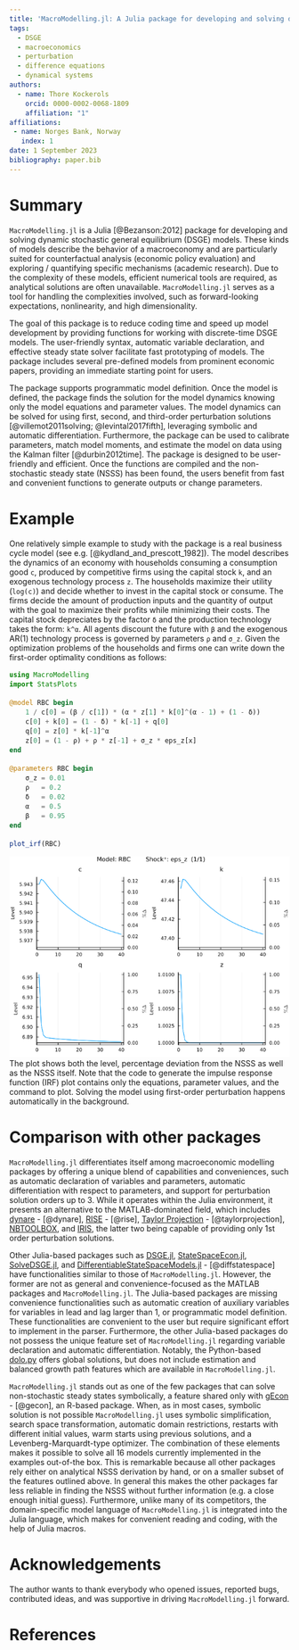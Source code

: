 ```yaml
---
title: 'MacroModelling.jl: A Julia package for developing and solving dynamic stochastic general equilibrium models'
tags:
  - DSGE
  - macroeconomics  
  - perturbation 
  - difference equations
  - dynamical systems
authors:
  - name: Thore Kockerols
    orcid: 0000-0002-0068-1809
    affiliation: "1" 
affiliations:
 - name: Norges Bank, Norway
   index: 1
date: 1 September 2023
bibliography: paper.bib
---
```


# Summary

`MacroModelling.jl` is a Julia [@Bezanson:2012] package for developing and solving dynamic stochastic general equilibrium (DSGE) models. These kinds of models describe the behavior of a macroeconomy and are particularly suited for counterfactual analysis (economic policy evaluation) and exploring / quantifying specific mechanisms (academic research). Due to the complexity of these models, efficient numerical tools are required, as analytical solutions are often unavailable. `MacroModelling.jl` serves as a tool for handling the complexities involved, such as forward-looking expectations, nonlinearity, and high dimensionality.

The goal of this package is to reduce coding time and speed up model development by providing functions for working with discrete-time DSGE models. The user-friendly syntax, automatic variable declaration, and effective steady state solver facilitate fast prototyping of models. The package includes several pre-defined models from prominent economic papers, providing an immediate starting point for users.

The package supports programmatic model definition. Once the model is defined, the package finds the solution for the model dynamics knowing only the model equations and parameter values. The model dynamics can be solved for using first, second, and third-order perturbation solutions [@villemot2011solving; @levintal2017fifth], leveraging symbolic and automatic differentiation. Furthermore, the package can be used to calibrate parameters, match model moments, and estimate the model on data using the Kalman filter [@durbin2012time]. The package is designed to be user-friendly and efficient. Once the functions are compiled and the non-stochastic steady state (NSSS) has been found, the users benefit from fast and convenient functions to generate outputs or change parameters.

# Example

One relatively simple example to study with the package is a real business cycle model (see e.g. [@kydland_and_prescott_1982]). The model describes the dynamics of an economy with households consuming a consumption good `c`, produced by competitive firms using the capital stock `k`, and an exogenous technology process `z`. The households maximize their utility (`log(c)`) and decide whether to invest in the capital stock or consume. The firms decide the amount of production inputs and the quantity of output with the goal to maximize their profits while minimizing their costs. The capital stock depreciates by the factor `δ` and the production technology takes the form: `k^α`. All agents discount the future with `β` and the exogenous AR(1) technology process is governed by parameters `ρ` and `σ_z`. Given the optimization problems of the households and firms one can write down the first-order optimality conditions as follows:

```julia
using MacroModelling
import StatsPlots

@model RBC begin
    1 / c[0] = (β / c[1]) * (α * z[1] * k[0]^(α - 1) + (1 - δ))
    c[0] + k[0] = (1 - δ) * k[-1] + q[0]
    q[0] = z[0] * k[-1]^α
    z[0] = (1 - ρ) + ρ * z[-1] + σ_z * eps_z[x]
end

@parameters RBC begin
    σ_z = 0.01
    ρ   = 0.2
    δ   = 0.02
    α   = 0.5
    β   = 0.95
end

plot_irf(RBC)
```

![Impulse response to a positive 1 standard deviation shock.\label{fig:irf__RBC__eps_z__1}](irf__RBC__eps_z__1.png)
The plot shows both the level, percentage deviation from the NSSS as well as the NSSS itself. Note that the code to generate the impulse response function (IRF) plot contains only the equations, parameter values, and the command to plot. Solving the model using first-order perturbation happens automatically in the background.

# Comparison with other packages

`MacroModelling.jl` differentiates itself among macroeconomic modelling packages by offering a unique blend of capabilities and conveniences, such as automatic declaration of variables and parameters, automatic differentiation with respect to parameters, and support for perturbation solution orders up to 3. While it operates within the Julia environment, it presents an alternative to the MATLAB-dominated field, which includes [dynare](https://www.dynare.org) - [@dynare], [RISE](https://github.com/jmaih/RISE_toolbox) - [@rise], [Taylor Projection](https://sites.google.com/site/orenlevintal/taylor-projection) - [@taylorprojection], [NBTOOLBOX](https://github.com/Coksp1/NBTOOLBOX/tree/main/Documentation), and [IRIS](https://iris.igpmn.org), the latter two being capable of providing only 1st order perturbation solutions.

Other Julia-based packages such as [DSGE.jl](https://github.com/FRBNY-DSGE/DSGE.jl), [StateSpaceEcon.jl](https://bankofcanada.github.io/DocsEcon.jl/dev/), [SolveDSGE.jl](https://github.com/RJDennis/SolveDSGE.jl), and [DifferentiableStateSpaceModels.jl](https://github.com/HighDimensionalEconLab/DifferentiableStateSpaceModels.jl) - [@diffstatespace] have functionalities similar to those of `MacroModelling.jl`. However, the former are not as general and convenience-focused as the MATLAB packages and `MacroModelling.jl`. The Julia-based packages are missing convenience functionalities such as automatic creation of auxiliary variables for variables in lead and lag larger than 1, or programmatic model definition. These functionalities are convenient to the user but require significant effort to implement in the parser. Furthermore, the other Julia-based packages do not possess the unique feature set of `MacroModelling.jl` regarding variable declaration and automatic differentiation. Notably, the Python-based [dolo.py](https://www.econforge.org/dolo.py/) offers global solutions, but does not include estimation and balanced growth path features which are available in `MacroModelling.jl`.

`MacroModelling.jl` stands out as one of the few packages that can solve non-stochastic steady states symbolically, a feature shared only with [gEcon](http://gecon.r-forge.r-project.org) - [@gecon], an R-based package. When, as in most cases, symbolic solution is not possible `MacroModelling.jl` uses symbolic simplification, search space transformation, automatic domain restrictions, restarts with different initial values, warm starts using previous solutions, and a Levenberg-Marquardt-type optimizer. The combination of these elements makes it possible to solve all 16 models currently implemented in the examples out-of-the box. This is remarkable because all other packages rely either on analytical NSSS derivation by hand, or on a smaller subset of the features outlined above. In general this makes the other packages far less reliable in finding the NSSS without further information (e.g. a close enough initial guess). Furthermore, unlike many of its competitors, the domain-specific model language of `MacroModelling.jl` is integrated into the Julia language, which makes for convenient reading and coding, with the help of Julia macros.

# Acknowledgements

The author wants to thank everybody who opened issues, reported bugs, contributed ideas, and was supportive in driving `MacroModelling.jl` forward.

# References
